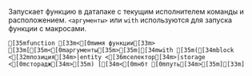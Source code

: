 Запускает функцию в датапаке с текущим исполнителем команды и расположением.
`<аргументы>` или `with` используются для запуска функции с макросами.
```ansi
[35mfunction [33m<[0mимя функции[33m> [33m[[35m<[0mаргументы[35m>[35m|[34mwith [35m([34mblock <[32mпозиция[34m>|entity <[36mселектор[34m>|storage <[0mсторадж[34m>[35m) [[34m<[0mнбт [0mпуть[34m>[35m][33m]
```